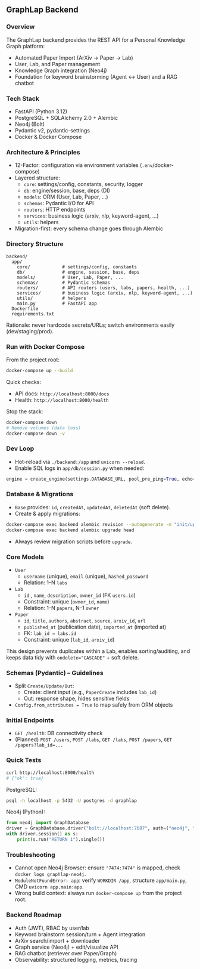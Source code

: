## GraphLap Backend

### Overview
The GraphLap backend provides the REST API for a Personal Knowledge Graph platform:
- Automated Paper Import (ArXiv → Paper → Lab)
- User, Lab, and Paper management
- Knowledge Graph integration (Neo4j)
- Foundation for keyword brainstorming (Agent ↔ User) and a RAG chatbot

### Tech Stack
- FastAPI (Python 3.12)
- PostgreSQL + SQLAlchemy 2.0 + Alembic
- Neo4j (Bolt)
- Pydantic v2, pydantic-settings
- Docker & Docker Compose

### Architecture & Principles
- 12-Factor: configuration via environment variables (`.env`/docker-compose)
- Layered structure:
  - `core`: settings/config, constants, security, logger
  - `db`: engine/session, base, deps (DI)
  - `models`: ORM (User, Lab, Paper, ...)
  - `schemas`: Pydantic I/O for API
  - `routers`: HTTP endpoints
  - `services`: business logic (arxiv, nlp, keyword-agent, ...)
  - `utils`: helpers
- Migration-first: every schema change goes through Alembic

### Directory Structure
```text
backend/
  app/
    core/            # settings/config, constants
    db/              # engine, session, base, deps
    models/          # User, Lab, Paper, ...
    schemas/         # Pydantic schemas
    routers/         # API routers (users, labs, papers, health, ...)
    services/        # business logic (arxiv, nlp, keyword-agent, ...)
    utils/           # helpers
    main.py          # FastAPI app
  Dockerfile
  requirements.txt
```

Rationale: never hardcode secrets/URLs; switch environments easily (dev/staging/prod).

### Run with Docker Compose
From the project root:
```bash
docker-compose up --build
```
Quick checks:
- API docs: `http://localhost:8000/docs`
- Health: `http://localhost:8000/health`

Stop the stack:
```bash
docker-compose down
# Remove volumes (data loss)
docker-compose down -v
```

### Dev Loop
- Hot-reload via `./backend:/app` and `uvicorn --reload`.
- Enable SQL logs in `app/db/session.py` when needed:
```python
engine = create_engine(settings.DATABASE_URL, pool_pre_ping=True, echo=True)
```

### Database & Migrations
- `Base` provides: `id`, `createdAt`, `updatedAt`, `deletedAt` (soft delete).
- Create & apply migrations:
```bash
docker-compose exec backend alembic revision --autogenerate -m "init/update models"
docker-compose exec backend alembic upgrade head
```
- Always review migration scripts before `upgrade`.

### Core Models
- `User`
  - `username` (unique), `email` (unique), `hashed_password`
  - Relation: 1–N `labs`
- `Lab`
  - `id` , `name`, `description`, `owner_id` (FK `users.id`)
  - Constraint: unique (`owner_id`, `name`)
  - Relation: 1–N `papers`, N–1 `owner`
- `Paper`
  - `id`, `title`, `authors`, `abstract`, `source`, `arxiv_id`, `url`
  - `published_at` (publication date), `imported_at` (imported at)
  - FK: `lab_id → labs.id`
  - Constraint: unique (`lab_id`, `arxiv_id`)

This design prevents duplicates within a Lab, enables sorting/auditing, and keeps data tidy with `ondelete="CASCADE"` + soft delete.

### Schemas (Pydantic) – Guidelines
- Split `Create/Update/Out`:
  - Create: client input (e.g., `PaperCreate` includes `lab_id`)
  - Out: response shape, hides sensitive fields
- `Config.from_attributes = True` to map safely from ORM objects

### Initial Endpoints
- `GET /health`: DB connectivity check
- (Planned) `POST /users`, `POST /labs`, `GET /labs`, `POST /papers`, `GET /papers?lab_id=...`

### Quick Tests
```bash
curl http://localhost:8000/health
# {"ok": true}
```

PostgreSQL:
```bash
psql -h localhost -p 5432 -U postgres -d graphlap
```

Neo4j (Python):
```python
from neo4j import GraphDatabase
driver = GraphDatabase.driver("bolt://localhost:7687", auth=("neo4j", "graphlap"))
with driver.session() as s:
    print(s.run("RETURN 1").single())
```

### Troubleshooting
- Cannot open Neo4j Browser: ensure `"7474:7474"` is mapped, check `docker logs graphlap-neo4j`.
- `ModuleNotFoundError: app`: verify `WORKDIR /app`, structure `app/main.py`, CMD `uvicorn app.main:app`.
- Wrong build context: always run `docker-compose up` from the project root.

### Backend Roadmap
- Auth (JWT), RBAC by user/lab
- Keyword brainstorm session/turn + Agent integration
- ArXiv search/import + downloader
- Graph service (Neo4j) + edit/visualize API
- RAG chatbot (retriever over Paper/Graph)
- Observability: structured logging, metrics, tracing


